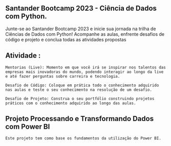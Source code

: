 ## Santander Bootcamp 2023 - Ciência de Dados com Python.

Junte-se ao Santander Bootcamp 2023 e inicie sua jornada na trilha de Ciências de Dados com Python! Acompanhe as aulas, enfrente desafios de código e projeto e conclua todas as atividades propostas

## Atividade :

    Mentorias (Live): Momento em que você irá se inspirar nos talentos das empresas mais inovadoras do mundo, podendo interagir ao longo da live e até fazer perguntas sobre carreira e tecnologia.

    Desafio de Código: Coloque em prática todo o conhecimento adquirido nas aulas e teste o seu conhecimento na resolução de um desafio.

    Desafio de Projeto: Construa o seu portfólio construindo projetos práticos com o conhecimento adquirido ao longo das aulas.

## Projeto Processando e Transformando Dados com Power BI

    Este projeto tem como base os fundamentos da utilização do Power BI.
